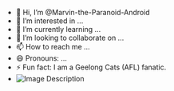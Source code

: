 - 👋 Hi, I’m @Marvin-the-Paranoid-Android
- 👀 I’m interested in ...
- 🌱 I’m currently learning ...
- 💞️ I’m looking to collaborate on ...
- 📫 How to reach me ...
- 😄 Pronouns: ...
- ⚡ Fun fact: I am a Geelong Cats (AFL) fanatic.
- ![Image Description](https://resources.geelongcats.com.au/photo-resources/2023/03/03/a679fccb-334a-4c83-be27-68987ee1e0e1/MicrosoftTeams-image-37-.png?width=2128&height=1200)

<!---
Marvin-the-Paranoid-Android/Marvin-the-Paranoid-Android is a ✨ special ✨ repository because its `README.md` (this file) appears on your GitHub profile.
You can click the Preview link to take a look at your changes.
--->
